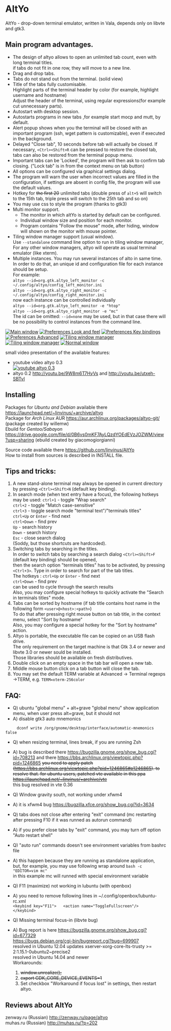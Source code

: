 AltYo
=====

AltYo - drop-down terminal emulator, written in Vala, depends only on libvte and gtk3.

Main program advantages.
------------------------
* The design of altyo allows to open an unlimited tab count, even with long terminal titles.  
     if tabs do not fit in one row, they will move to a new line.
* Drag and drop tabs.
* Tabs do not stand out from the terminal. (solid view)
* Title of the tabs fully customisable.  
     Highlight parts of the terminal header by color (for example, highlight username and hostname)  
     Adjust the header of the terminal, using regular expressions(for example cut unnecessary parts).
* Autostart with desktop session.
* Autostarts programs in new tabs ,for example start mocp and mutt, by default.
* Alert popup shows when you the terminal will be closed with an important program (ssh, wget pattern is customizable), even if executed in the background.
* Delayed "Close tab", 10 seconds before tab will actually be closed. If necessary, `<Ctrl><Shift>R` can be pressed to restore the closed tab, tabs can also be restored from the terminal popup menu.
* Important tabs can be 'Locked', the program will then ask to confirm tab closing. ("Lock tab" is in from the context menu on tab button)
* All options can be configured via graphical settings dialog.
* The program will warn the user when incorrect values are filled in the configuration, if settings are absent in config file, the program will use the default values.
* Hotkey for ~~the first 20~~ unlimited tabs (double press of `alt+5` will switch to the 15th tab, triple press will switch to the 25th tab and so on)
* You may use css to style the program (thanks to gtk3)
* Multi monitor support.  
  * The monitor in which altYo is started by default can be configured.  
  * Individual window size and position for each monitor.
  * Program contains "Follow the mouse" mode, after hiding, window will shown on the monitor with mouse pointer.
* Tiling window manager support (usual window).  
     Use `--standalone` command line option to run in tiling window manager,  
     For any other window managers, altyo will operate as usual terminal emulator (like xterm).
* Multiple instances. You may run several instances of alto in same time.  
  In order to do that, an unique id and configuration file for each instance should be setup.  
  For example:  
  `altyo --id=org.gtk.altyo_left_monitor -c ~/.config/altyo/config_left_monitor.ini`  
  `altyo --id=org.gtk.altyo_right_monitor -c ~/.config/altyo/config_right_monitor.ini`  
  now each instance can be controlled individually  
  `altyo --id=org.gtk.altyo_left_monitor -e "htop"`  
  `altyo --id=org.gtk.altyo_right_monitor -e "mc"`  
  The id can be omitted: `--id=none` may be used, but in that case there will be no possibility to control instances from the command line.

[![Main window](http://storage6.static.itmages.ru/i/13/0406/s_1365230653_4853839_d41d8cd98f.png)](http://itmages.ru/image/view/971951/d41d8cd9)
[![Preferences Look and feel](http://storage3.static.itmages.ru/i/13/0406/s_1365229810_3352986_d41d8cd98f.png)](http://itmages.ru/image/view/971932/d41d8cd9)
[![Preferences Key bindings](http://storage5.static.itmages.ru/i/13/0406/s_1365229912_4764716_d41d8cd98f.png)](http://itmages.ru/image/view/971933/d41d8cd9)
[![Preferences Advanced](http://storage6.static.itmages.ru/i/13/0406/s_1365229959_4473970_d41d8cd98f.png)](http://itmages.ru/image/view/971934/d41d8cd9)
[![Tiling window manager](http://storage3.static.itmages.ru/i/13/0612/s_1371022015_7777413_5cf29d0faf.png)](http://itmages.ru/image/view/1071250/5cf29d0f)
[![Tiling window manager](http://storage5.static.itmages.ru/i/13/0612/s_1371022059_3043913_a19d77ddef.png)](http://itmages.ru/image/view/1071252/a19d77dd)
[![Normal window](http://storage2.static.itmages.ru/i/13/0612/s_1371037750_9206122_f69d88b067.png)](http://itmages.ru/image/view/1071578/f69d88b0)

small video presentation of the available features:
* youtube video altyo 0.3  
  [![youtube altyo 0.3](http://img.youtube.com/vi/IEabsuFresk/0.jpg)](http://youtu.be/IEabsuFresk)
* altyo 0.2 http://youtu.be/9W8m6T7HyVs and http://youtu.be/utxeh-SBTvI

Installing
----
Packages for *Ubuntu and Debian* available there https://launchpad.net/~linvinus/+archive/altyo  
Package for *Arch Linux* AUR https://aur.archlinux.org/packages/altyo-git/ (package created by willemw)  
Ebuild for *Gentoo/Sabayon* https://drive.google.com/file/d/0B6vs0mKF7AyLQzdYOEdEVzJOZWM/view?usp=sharing (ebuild created by giacomogiorgianni)

Source code available there https://github.com/linvinus/AltYo  
How to install from sources is described in INSTALL file.

Tips and tricks:
----
1. A new stand-alone terminal may always be opened in current directory by pressing `<Ctrl><Shift>N` (default key binding).
2. In search mode (when text entry have a focus), the following hotkeys may be used:
   `ctrl+1` - toggle "Wrap search"  
   `ctrl+2` - toggle "Match case-sensitive"  
   `ctrl+3` - toggle search mode "terminal text"/"terminals titles"  
   `ctrl+Up` or `Enter` - find next  
   `ctrl+Down` - find prev  
   `Up` - search history  
   `Down` - search history  
   `Esc` - close search dialog  
(Soddy, but those shortcuts are hardcoded).
3. Switching tabs by searching in the titles.  
   In order to switch tabs by searching a search dialog `<Ctrl><Shift>F` (default key binding) should be opened,  
   then the search option "terminals titles" has to be activated, by pressing `<Ctrl+3>`.
   Type in order to search for part of the tab titles.  
   The hotkeys : 
   `ctrl+Up` or `Enter` - find next  
   `ctrl+Down` - find prev  
   can be used to cycle through the search results  
   Also, you may configure special hotkeys to quickly activate the "Search in terminals titles" mode.
4. Tabs can be sorted by hostname (if tab title contains host name in the following form `<user>@<host>:<path>`)  
   To do that after pressing right mouse button on tab title, in the context menu, select "Sort by hostname"  
   Also, you may configure a special hotkey for the "Sort by hostname" action.
5. Altyo is portable, the executable file can be copied on an USB flash drive.  
   The only requirement on the target machine is that Gtk 3.4 or newer and libvte 3.0 or newer sould be installed.  
   Those libraries should be available on fresh distributives.
6. Double click on an empty space in the tab bar will open a new tab.
7. Middle mouse button click on a tab button will close the tab.
8. You may set the default TERM variable at Advanced -> Terminal regexps ->TERM, e.g. `TERM=xterm-256color`

FAQ:
----
* Q) ubuntu "global menu" + alt+grave
     "global menu" show application menu, when user press alt+grave, but it should not
* A) disable gtk3 auto mnemonics
```
     dconf write /org/gnome/desktop/interface/automatic-mnemonics false
```

* Q) when resizing terminal, lines break, if you are running Zsh
* A) bug is described there https://bugzilla.gnome.org/show_bug.cgi?id=708213 and there https://bbs.archlinux.org/viewtopic.php?pid=1246865
  ~~you need to apply patch (https://bbs.archlinux.org/viewtopic.php?pid=1246865#p1246865).
  to resolve that.
  for ubuntu users, patched vte available in this ppa https://launchpad.net/~linvinus/+archive/vte~~  
  this bug resolved in vte 0.36

* Q) Window gravity south, not working under xfwm4
* A) it is xfwm4 bug https://bugzilla.xfce.org/show_bug.cgi?id=3634

* Q) tabs does not close after entering "exit" command (mc restarting after pressing F10 if it was runned as autorun command)
* A) if you prefer close tabs by "exit" command, you may turn off option "Auto restart shell"

* Q) "auto run" commands doesn't see environment variables from bashrc file
* A) this happen because they are running as standalone application,  
     but, for example, you may use following wrap around `bash -c "EDITOR=vim mc"`  
     in this example mc will runned with special environment variable

* Q) F11 (maximize) not working in lubuntu (with openbox)
* A) you need to remove following lines in ~/.config/openbox/lubuntu-rc.xml  
  `<keybind key="F11">  
  <action name="ToggleFullscreen"/>  
  </keybind>`

* Q) Missing terminal focus-in (libvte bug)
* A) Bug report is here https://bugzilla.gnome.org/show_bug.cgi?id=677329  
     https://bugs.debian.org/cgi-bin/bugreport.cgi?bug=699907  
     resolved in Ubuntu 12.04 updates xserver-xorg-core-lts-trusty >= 2:1.15.1-0ubuntu2~precise2  
     resolved in Ubuntu 14.04 and newer  
     Workarounds:  
     1) ~~window.unrealize();~~  
     2) ~~export GDK_CORE_DEVICE_EVENTS=1~~  
     3) Set checkbox "Workaround if focus lost" in settings, then restart altyo.


Reviews about AltYo
-------------------
zenway.ru (Russian) http://zenway.ru/page/altyo  
muhas.ru (Russian) http://muhas.ru/?p=202
